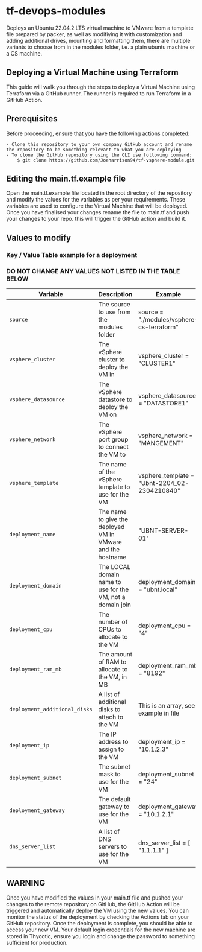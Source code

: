 # tf-devops-modules
Deploys an Ubuntu 22.04.2 LTS virtual machine to VMware from a template file prepared by packer, as well as modifiying it with customization and adding additional drives, mounting and formatting them, there are multiple variants to choose from in the modules folder, i.e. a plain ubuntu machine or a CS machine.

## Deploying a Virtual Machine using Terraform
This guide will walk you through the steps to deploy a Virtual Machine using Terraform via a GitHub runner. The runner is required to run Terraform in a GitHub Action.

## Prerequisites
Before proceeding, ensure that you have the following actions completed:
```code
- Clone this repository to your own company GitHub account and rename the repository to be something relevant to what you are deploying
- To clone the GitHub repository using the CLI use following command:
    $ git clone https://github.com/Joeharrison94/tf-vsphere-module.git
```
## Editing the main.tf.example file
Open the main.tf.example file located in the root directory of the repository and modify the values for the variables as per your requirements. These variables are used to configure the Virtual Machine that will be deployed. Once you have finalised your changes rename the file to main.tf and push your changes to your repo. this will trigger the GitHub action and build it.

## Values to modify
### Key / Value Table example for a deployment
### DO NOT CHANGE ANY VALUES NOT LISTED IN THE TABLE BELOW
| Variable | Description | Example |
|----------|-------------|-------------|
| `source` | The source to use from the modules folder | source = "./modules/vsphere-cs-terraform" |
| `vsphere_cluster` | The vSphere cluster to deploy the VM in | vsphere_cluster = "CLUSTER1" |
| `vsphere_datasource` | The vSphere datastore to deploy the VM on | vsphere_datasource = "DATASTORE1" |
| `vsphere_network` | The vSphere port group to connect the VM to | vsphere_network = "MANGEMENT" |
| `vsphere_template` | The name of the vSphere template to use for the VM | vsphere_template = "Ubnt-2204_02-2304210840" |
| `deployment_name` | The name to give the deployed VM in VMware and the hostname | "UBNT-SERVER-01" |
| `deployment_domain` | The LOCAL domain name to use for the VM, not a domain join | deployment_domain = "ubnt.local" | 
| `deployment_cpu` | The number of CPUs to allocate to the VM | deployment_cpu = "4" |
| `deployment_ram_mb` | The amount of RAM to allocate to the VM, in MB | deployment_ram_mb = "8192" |
| `deployment_additional_disks` | A list of additional disks to attach to the VM | This is an array, see example in file |
| `deployment_ip` | The IP address to assign to the VM | deployment_ip = "10.1.2.3" | 
| `deployment_subnet` | The subnet mask to use for the VM | deployment_subnet = "24" |
| `deployment_gateway` | The default gateway to use for the VM | deployment_gateway = "10.1.2.1" |
| `dns_server_list` | A list of DNS servers to use for the VM | dns_server_list = [ "1.1.1.1" ] |

## WARNING
Once you have modified the values in your main.tf file and pushed your changes to the remote repository on GitHub, the GitHub Action will be triggered and automatically deploy the VM using the new values. You can monitor the status of the deployment by checking the Actions tab on your GitHub repository. Once the deployment is complete, you should be able to access your new VM. Your default login credentials for the new machine are stored in Thycotic, ensure you login and change the password to something sufficient for production.
